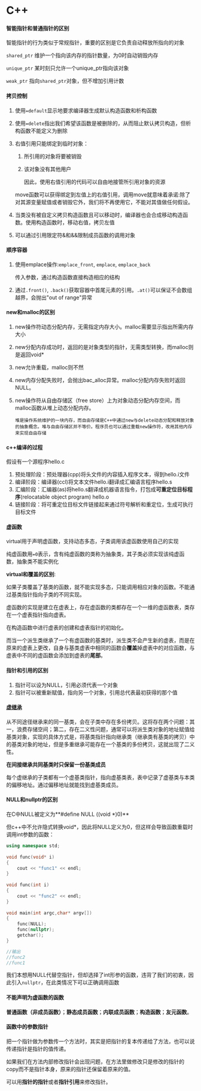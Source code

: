 # C++

#### 智能指针和普通指针的区别

智能指针的行为类似于常规指针，重要的区别是它负责自动释放所指向的对象

`shared_ptr` 维护一个指向该内存的指针数量，为0时自动销毁内存

 `unique_ptr` 某时刻只允许一个unique_ptr指向该对象 

`weak_ptr` 指向`shared_ptr`对象，但不增加引用计数

#### 拷贝控制

1. 使用`=default`显示地要求编译器生成默认构造函数和析构函数

2. 使用`=delete`指出我们希望该函数是被删除的，从而阻止默认拷贝构造，但析构函数不能定义为删除

3. 右值引用只能绑定到临时对象：

    1. 所引用的对象将要被销毁

    2. 该对象没有其他用户

        因此，使用右值引用的代码可以自由地接管所引用对象的资源

    move函数可以获得绑定到左值上的右值引用，调用move就意味着承诺:除了对其源变量赋值或者销毁它外，我们将不再使用它，不能对其值做任何假设。

4. 当类没有被自定义拷贝构造函数且可以移动时，编译器也会合成移动构造函数。使用构造函数时，移动右值，拷贝左值

5. 可以通过引用限定符&和&&限制成员函数的调用对象

#### 顺序容器

1. 使用emplace操作:`emplace_front`, `emplace`, `emplace_back`

    传入参数，通过构造函数直接构造相应的结构

2. 通过`.front()`, `.back()`获取容器中首尾元素的引用。`.at()`可以保证不会数组越界，会抛出"out of range"异常

#### new和malloc的区别

1. new操作符动态分配内存，无需指定内存大小。malloc需要显示指出所需内存大小

2. new分配内存成功时，返回的是对象类型的指针，无需类型转换，而malloc则是返回void*

3. new允许重载，malloc则不然

4. new内存分配失败时，会抛出bac_alloc异常。malloc分配内存失败时返回NULL。

5. new操作符从自由存储区（free store）上为对象动态分配内存空间，而malloc函数从堆上动态分配内存。

    `堆是操作系统维护的一块内存，而自由存储是C++中通过new与delete动态分配和释放对象的抽象概念。堆与自由存储区并不等价。程序员也可以通过重载new操作符，改用其他内存来实现自由存储`


#### c++编译的过程

假设有一个源程序hello.c

1. 预处理阶段：预处理器(cpp)将头文件的内容插入程序文本，得到hello.i文件
2. 编译阶段：编译器(ccl)将文本文件hello.i翻译成汇编语言程序hello.s
3. 汇编阶段：汇编器(as)将hello.s翻译成机器语言指令，打包成**可重定位目标程序**(relocatable object program) hello.o
4. 链接阶段：将可重定位目标文件链接起来通过符号解析和重定位，生成可执行目标文件

#### 虚函数

virtual用于声明虚函数，支持动态多态，子类调用该虚函数使用自己的实现

纯虚函数用`=0`表示，含有纯虚函数的类称为抽象类，其子类必须实现该纯虚函数，抽象类不能实例化

**virtual和覆盖的区别**:

如果子类覆盖了基类的函数，就不能实现多态，只能调用相应对象的函数。不能通过基类指针指向子类的不同实现。

虚函数的实现是建立在虚表上，存在虚函数的类都存在一个一维的虚函数表，类存在一个虚表指针指向虚表。

在构造函数中进行虚表的创建和虚表指针的初始化。

而当一个派生类继承了一个有虚函数的基类时，派生类不会产生新的虚表，而是在原来的虚表上更改，自身与基类虚表中相同的函数会**覆盖**掉虚表中的对应函数，与虚表中不同的虚函数会添加到虚表的**尾部**。

#### 指针和引用的区别

1. 指针可以设为NULL，引用必须代表一个对象
2. 指针可以被重新赋值，指向另一个对象，引用总代表最初获得的那个值

#### [虚继承](https://blog.csdn.net/longlovefilm/article/details/80558879?utm_medium=distribute.pc_relevant.none-task-blog-BlogCommendFromMachineLearnPai2-1.baidujs&dist_request_id=0f1eb594-7b69-46c4-b10d-7da4d69f4a68&depth_1-utm_source=distribute.pc_relevant.none-task-blog-BlogCommendFromMachineLearnPai2-1.baidujs)

从不同途径继承来的同一基类，会在子类中存在多份拷贝。这将存在两个问题：其一，浪费存储空间；第二，存在二义性问题，通常可以将派生类对象的地址赋值给基类对象，实现的具体方式是，将基类指针指向继承类（继承类有基类的拷贝）中的基类对象的地址，但是多重继承可能存在一个基类的多份拷贝，这就出现了二义性。

**在间接继承共同基类时只保留一份基类成员**

每个虚继承的子类都有一个虚基类指针，指向虚基类表，表中记录了虚基类与本类的偏移地址。通过偏移地址就能找到虚基类成员。

#### NULL和nullptr的区别

在C中NULL被定义为**#define NULL ((void \*)0)**

但c++中不允许隐式转换void*，因此将NULL定义为0，但这样会导致函数重载时调用int参数的函数：

```c++
using namespace std;
 
void func(void* i)
{
	cout << "func1" << endl;
}
 
void func(int i)
{
	cout << "func2" << endl;
}
 
void main(int argc,char* argv[])
{
	func(NULL);
	func(nullptr);
	getchar();
}

//输出
//func2
//func1
```

我们本想用NULL代替空指针，但却选择了int形参的函数，违背了我们的初衷，因此引入`nullptr`，在此类情况下可以正确调用函数

#### 不能声明为虚函数的函数

**普通函数（非成员函数）**；**静态成员函数**；**内联成员函数**；**构造函数**；**友元函数**。

#### 函数中的参数指针

把一个指针做为参数传一个方法时，其实是把指针的复本传递给了方法，也可以说传递指针是指针的值传递。

如果我们在方法内部修改指针会出现问题，在方法里做修改只是修改的指针的copy而不是指针本身，原来的指针还保留着原来的值。

可以用**指针的指针**或者**指针引用**来修改指针。